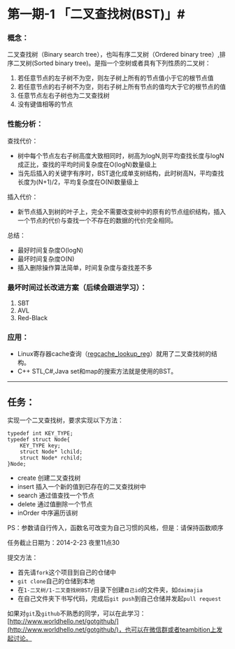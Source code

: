 # 第一期-1 「二叉查找树(BST)」#

### 概念：

二叉查找树（Binary search tree），也叫有序二叉树（Ordered binary tree）,排序二叉树(Sorted binary tree)。是指一个空树或者具有下列性质的二叉树：

1.	若任意节点的左子树不为空，则左子树上所有的节点值小于它的根节点值
2.	若任意节点的右子树不为空，则右子树上所有节点的值均大于它的根节点的值
3.	任意节点左右子树也为二叉查找树
4.	没有键值相等的节点

### 性能分析：

查找代价：

*	树中每个节点左右子树高度大致相同时，树高为logN,则平均查找长度与logN成正比，查找的平均时间复杂度在O(logN)数量级上
*	当先后插入的关键字有序时，BST退化成单支树结构，此时树高N，平均查找长度为(N+1)/2，平均复杂度在O(N)数量级上

插入代价：

*	新节点插入到树的叶子上，完全不需要改变树中的原有的节点组织结构，插入一个节点的代价与查找一个不存在的数据的代价完全相同。


总结：

*	最好时间复杂度O(logN)
*	最坏时间复杂度O(N)
*	插入删除操作算法简单，时间复杂度与查找差不多

### 最坏时间过长改进方案（后续会跟进学习）：

1.	SBT
2.	AVL
3.	Red-Black 

### 应用：

*	Linux寄存器cache查询（[regcache_lookup_reg](https://github.com/mirrors/linux-2.6/blob/10d0c9705e80bbd3d587c5fad24599aabaca6688/drivers/base/regmap/regcache.c#L570)）就用了二叉查找树的结构。
*	C++ STL,C#,Java set和map的搜索方法就是使用的BST。


------------

## 任务：

实现一个二叉查找树，要求实现以下方法：

	typedef int KEY_TYPE;
	typedef struct Node{
		KEY_TYPE key;
		struct Node* lchild;
		struct Node* rchild;
	}Node;


*	create  创建二叉查找树
*	insert	插入一个新的值到已存在的二叉查找树中
*	search	通过值查找一个节点
*	delete  通过值删除一个节点
*	inOrder 中序遍历该树

PS：参数请自行传入，函数名可改变为自己习惯的风格，但是：请保持函数顺序

任务截止日期为：2014-2-23 夜里11点30

提交方法：

*	首先请`fork`这个项目到自己的仓储中
*	`git clone`自己的仓储到本地
*	在`1-二叉树/1-二叉查找树BST/`目录下创建`自己id`的文件夹，如`daimajia`
*	在自己文件夹下书写代码，完成后`git push`到自己仓储并发起`pull request`

如果对`git`及`github`不熟悉的同学，可以在此学习：[http://www.worldhello.net/gotgithub/](http://www.worldhello.net/gotgithub/)，也可以在微信群或者teambition上发起讨论。






